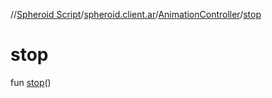 //[Spheroid Script](../../index.md)/[spheroid.client.ar](../index.md)/[AnimationController](index.md)/[stop](stop.md)



# stop  
 
fun [stop](stop.md)()  



